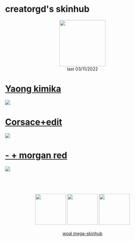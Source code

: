# creatorgd's skinhub
<p align="center">
<a href="https://osu.ppy.sh/users/13962152">
  <img src="https://a.ppy.sh/13962152"  
       width="150"
       height="150"></a>
<br>
last 03/11/2022
</p>

# [Yaong kimika](https://github.com/rudjx3/skins/raw/main/creatorgd/yaong%20kimika.osk)
[![](https://i.imgur.com/6dX0T4O.jpg)](https://github.com/rudjx3/skins/raw/main/creatorgd/yaong%20kimika.osk)

# [Corsace+edit](https://github.com/rudjx3/skins/raw/main/creatorgd/Corsace%2Bedit.osk)
[![](https://i.imgur.com/ZETiiy9.jpg)](https://github.com/rudjx3/skins/raw/main/creatorgd/Corsace%2Bedit.osk)

# [- + morgan red](https://github.com/rudjx3/skins/raw/main/creatorgd/-%20%2B%20morgan%20red.osk)
[![](https://i.imgur.com/7og1HfO.jpg)](https://github.com/rudjx3/skins/raw/main/creatorgd/-%20%2B%20morgan%20red.osk)

#
<p align="center">
  <br></br>
  <a href="https://www.twitch.tv/zz_creatorgd_zz">
  <img src="https://i.imgur.com/HM030lk.png" 
       width="100" 
       height="100"></a>
  <a href="https://www.youtube.com/channel/UCikuh0uF1_UUs0mhHZU1tGA">
  <img src="https://i.imgur.com/YWbDUUy.png"  
       width="100" 
       height="100"></a>
  <a href="https://twitter.com/CreatorGD727">
  <img src="https://i.imgur.com/PUQ5uWf.png" 
       width="100" 
       height="100"></a>
  <br></br>
  <a href="README.md">woal mega-skinhub</a>
 </p>
